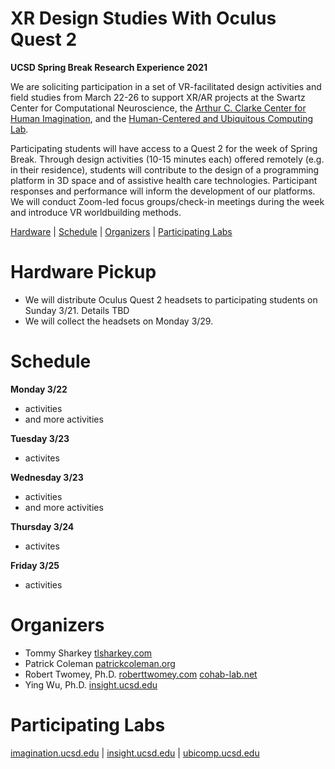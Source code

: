 # XR Design Studies With Oculus Quest 2
__UCSD Spring Break Research Experience 2021__

We are soliciting participation in a set of VR-facilitated design activities and field studies from March 22-26 to support XR/AR projects at the Swartz Center for Computational Neuroscience, the [Arthur C. Clarke Center for Human Imagination](https://imagination.ucsd.edu), and the [Human-Centered and Ubiquitous Computing Lab](https://ubicomp.ucsd.edu/).

Participating students will have access to a Quest 2 for the week of Spring Break. Through design activities (10-15 minutes each) offered remotely (e.g. in their residence), students will contribute to the design of a programming platform in 3D space and of assistive health care technologies. Participant responses and performance will inform the development of our platforms. We will conduct Zoom-led focus groups/check-in meetings during the week and introduce VR worldbuilding methods.

[Hardware](#hardware-pickup) | [Schedule](#schedule) | [Organizers](#organizers) | [Participating Labs](#participating-labs)

# Hardware Pickup

- We will distribute Oculus Quest 2 headsets to participating students on Sunday 3/21. Details TBD
- We will collect the headsets on Monday 3/29.

# Schedule

__Monday 3/22__
- activities
- and more activities

__Tuesday 3/23__
- activites

__Wednesday 3/23__
- activities
- and more activities

__Thursday 3/24__
- activites

__Friday 3/25__
- activities

# Organizers

- Tommy Sharkey [tlsharkey.com](https://www.tlsharkey.com/)
- Patrick Coleman [patrickcoleman.org](https://www.patrickcoleman.org/)
- Robert Twomey, Ph.D. [roberttwomey.com](https://roberttwomey.com) [cohab-lab.net](https://cohab-lab.net)
- Ying Wu, Ph.D. [insight.ucsd.edu](https://insight.ucsd.edu)

# Participating Labs

[imagination.ucsd.edu](imagination.ucsd.edu) | [insight.ucsd.edu](insight.ucsd.edu) | [ubicomp.ucsd.edu](ubicomp.ucsd.edu/)
